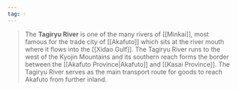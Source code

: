 ```yaml
---
tag: 💧
---
```

> The **Tagiryu River** is one of the many rivers of [[Minkai]], most famous for the trade city of [[Akafuto]] which sits at the river mouth where it flows into the [[Xidao Gulf]]. The Tagiryu River runs to the west of the Kyojin Mountains and its southern reach forms the border between the [[Akafuto Province|Akafuto]] and [[Kasai Province]]. The Tagiryu River serves as the main transport route for goods to reach Akafuto from further inland.








